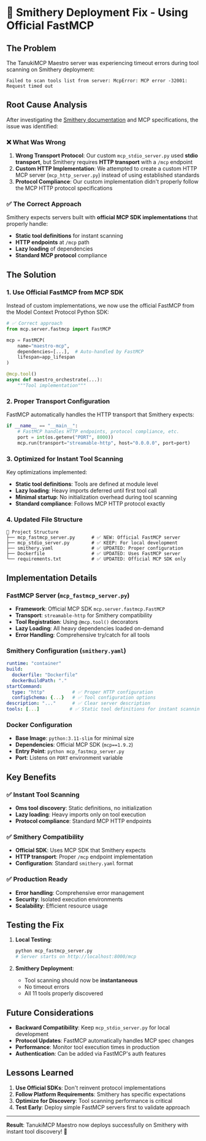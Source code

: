 # 🚀 Smithery Deployment Fix - Using Official FastMCP

## The Problem

The TanukiMCP Maestro server was experiencing timeout errors during tool scanning on Smithery deployment:

```
Failed to scan tools list from server: McpError: MCP error -32001: Request timed out
```

## Root Cause Analysis

After investigating the [Smithery documentation](https://smithery.ai/docs/build/deployments) and MCP specifications, the issue was identified:

### ❌ What Was Wrong

1. **Wrong Transport Protocol**: Our custom `mcp_stdio_server.py` used **stdio transport**, but Smithery requires **HTTP transport** with a `/mcp` endpoint
2. **Custom HTTP Implementation**: We attempted to create a custom HTTP MCP server (`mcp_http_server.py`) instead of using established standards
3. **Protocol Compliance**: Our custom implementation didn't properly follow the MCP HTTP protocol specifications

### ✅ The Correct Approach

Smithery expects servers built with **official MCP SDK implementations** that properly handle:
- **Static tool definitions** for instant scanning
- **HTTP endpoints** at `/mcp` path  
- **Lazy loading** of dependencies
- **Standard MCP protocol** compliance

## The Solution

### 1. Use Official FastMCP from MCP SDK

Instead of custom implementations, we now use the official FastMCP from the Model Context Protocol Python SDK:

```python
# ✅ Correct approach
from mcp.server.fastmcp import FastMCP

mcp = FastMCP(
    name="maestro-mcp",
    dependencies=[...],  # Auto-handled by FastMCP
    lifespan=app_lifespan
)

@mcp.tool()
async def maestro_orchestrate(...):
    """Tool implementation"""
```

### 2. Proper Transport Configuration

FastMCP automatically handles the HTTP transport that Smithery expects:

```python
if __name__ == "__main__":
    # FastMCP handles HTTP endpoints, protocol compliance, etc.
    port = int(os.getenv("PORT", 8000))
    mcp.run(transport="streamable-http", host="0.0.0.0", port=port)
```

### 3. Optimized for Instant Tool Scanning

Key optimizations implemented:

- **Static tool definitions**: Tools are defined at module level
- **Lazy loading**: Heavy imports deferred until first tool call
- **Minimal startup**: No initialization overhead during tool scanning
- **Standard compliance**: Follows MCP HTTP protocol exactly

### 4. Updated File Structure

```
📁 Project Structure
├── mcp_fastmcp_server.py      # ✅ NEW: Official FastMCP server
├── mcp_stdio_server.py        # ✅ KEEP: For local development  
├── smithery.yaml              # ✅ UPDATED: Proper configuration
├── Dockerfile                 # ✅ UPDATED: Uses FastMCP server
└── requirements.txt           # ✅ UPDATED: Official MCP SDK only
```

## Implementation Details

### FastMCP Server (`mcp_fastmcp_server.py`)

- **Framework**: Official MCP SDK `mcp.server.fastmcp.FastMCP`
- **Transport**: `streamable-http` for Smithery compatibility
- **Tool Registration**: Using `@mcp.tool()` decorators
- **Lazy Loading**: All heavy dependencies loaded on-demand
- **Error Handling**: Comprehensive try/catch for all tools

### Smithery Configuration (`smithery.yaml`)

```yaml
runtime: "container"
build:
  dockerfile: "Dockerfile"
  dockerBuildPath: "."
startCommand:
  type: "http"          # ✅ Proper HTTP configuration
  configSchema: {...}   # ✅ Tool configuration options
description: "..."      # ✅ Clear server description
tools: [...]           # ✅ Static tool definitions for instant scanning
```

### Docker Configuration

- **Base Image**: `python:3.11-slim` for minimal size
- **Dependencies**: Official MCP SDK (`mcp==1.9.2`)
- **Entry Point**: `python mcp_fastmcp_server.py`
- **Port**: Listens on `PORT` environment variable

## Key Benefits

### ✅ Instant Tool Scanning
- **0ms tool discovery**: Static definitions, no initialization
- **Lazy loading**: Heavy imports only on tool execution
- **Protocol compliance**: Standard MCP HTTP endpoints

### ✅ Smithery Compatibility  
- **Official SDK**: Uses MCP SDK that Smithery expects
- **HTTP transport**: Proper `/mcp` endpoint implementation
- **Configuration**: Standard `smithery.yaml` format

### ✅ Production Ready
- **Error handling**: Comprehensive error management
- **Security**: Isolated execution environments
- **Scalability**: Efficient resource usage

## Testing the Fix

1. **Local Testing**:
   ```bash
   python mcp_fastmcp_server.py
   # Server starts on http://localhost:8000/mcp
   ```

2. **Smithery Deployment**:
   - Tool scanning should now be **instantaneous**
   - No timeout errors
   - All 11 tools properly discovered

## Future Considerations

- **Backward Compatibility**: Keep `mcp_stdio_server.py` for local development
- **Protocol Updates**: FastMCP automatically handles MCP spec changes
- **Performance**: Monitor tool execution times in production
- **Authentication**: Can be added via FastMCP's auth features

## Lessons Learned

1. **Use Official SDKs**: Don't reinvent protocol implementations
2. **Follow Platform Requirements**: Smithery has specific expectations
3. **Optimize for Discovery**: Tool scanning performance is critical
4. **Test Early**: Deploy simple FastMCP servers first to validate approach

---

**Result**: TanukiMCP Maestro now deploys successfully on Smithery with instant tool discovery! 🎉 